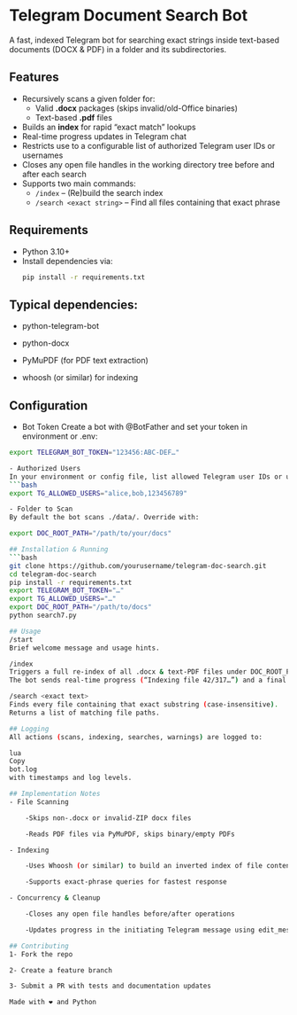 # Telegram Document Search Bot

A fast, indexed Telegram bot for searching exact strings inside text-based documents (DOCX & PDF) in a folder and its subdirectories.  

## Features

- Recursively scans a given folder for:
  - Valid **.docx** packages (skips invalid/old-Office binaries)
  - Text-based **.pdf** files  
- Builds an **index** for rapid “exact match” lookups  
- Real-time progress updates in Telegram chat  
- Restricts use to a configurable list of authorized Telegram user IDs or usernames  
- Closes any open file handles in the working directory tree before and after each search  
- Supports two main commands:
  - `/index` – (Re)build the search index  
  - `/search <exact string>` – Find all files containing that exact phrase  

## Requirements

- Python 3.10+  
- Install dependencies via:
  ```bash
  pip install -r requirements.txt

 ## Typical dependencies:

- python-telegram-bot

- python-docx

- PyMuPDF (for PDF text extraction)

- whoosh (or similar) for indexing

## Configuration
- Bot Token
Create a bot with @BotFather and set your token in environment or .env:
```bash
export TELEGRAM_BOT_TOKEN="123456:ABC-DEF…"

- Authorized Users
In your environment or config file, list allowed Telegram user IDs or usernames:
```bash
export TG_ALLOWED_USERS="alice,bob,123456789"

- Folder to Scan
By default the bot scans ./data/. Override with:

export DOC_ROOT_PATH="/path/to/your/docs"

## Installation & Running
```bash
git clone https://github.com/yourusername/telegram-doc-search.git
cd telegram-doc-search
pip install -r requirements.txt
export TELEGRAM_BOT_TOKEN="…"
export TG_ALLOWED_USERS="…"
export DOC_ROOT_PATH="/path/to/docs"
python search7.py

## Usage
/start
Brief welcome message and usage hints.

/index
Triggers a full re-index of all .docx & text-PDF files under DOC_ROOT_PATH.
The bot sends real-time progress (“Indexing file 42/317…”) and a final summary.

/search <exact text>
Finds every file containing that exact substring (case-insensitive).
Returns a list of matching file paths.

## Logging
All actions (scans, indexing, searches, warnings) are logged to:

lua
Copy
bot.log
with timestamps and log levels.

## Implementation Notes
- File Scanning

    -Skips non-.docx or invalid-ZIP docx files

    -Reads PDF files via PyMuPDF, skips binary/empty PDFs

- Indexing

    -Uses Whoosh (or similar) to build an inverted index of file contents

    -Supports exact‐phrase queries for fastest response

- Concurrency & Cleanup

    -Closes any open file handles before/after operations

    -Updates progress in the initiating Telegram message using edit_message_text

## Contributing
1- Fork the repo

2- Create a feature branch

3- Submit a PR with tests and documentation updates

Made with ❤️ and Python
